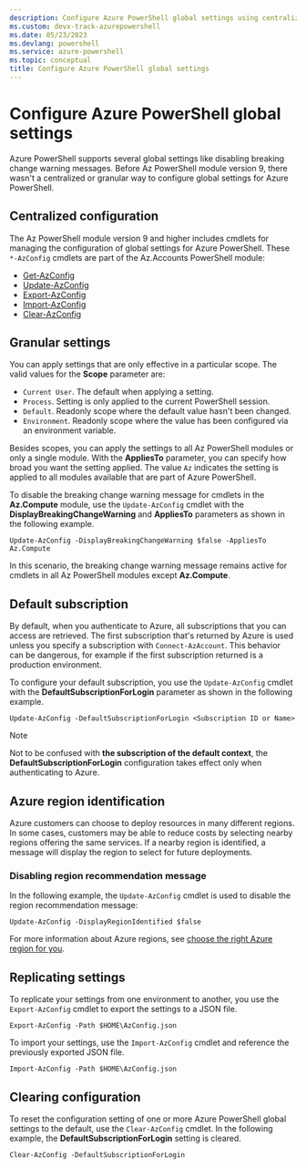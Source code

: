 ```yaml
---
description: Configure Azure PowerShell global settings using centralized and granular AzConfig cmdlets
ms.custom: devx-track-azurepowershell
ms.date: 05/23/2023
ms.devlang: powershell
ms.service: azure-powershell
ms.topic: conceptual
title: Configure Azure PowerShell global settings
---
```


# Configure Azure PowerShell global settings

Azure PowerShell supports several global settings like disabling breaking change warning messages.
Before Az PowerShell module version 9, there wasn't a centralized or granular way to configure
global settings for Azure PowerShell.

## Centralized configuration

The Az PowerShell module version 9 and higher includes cmdlets for managing the configuration of
global settings for Azure PowerShell. These `*-AzConfig` cmdlets are part of the Az.Accounts
PowerShell module:

- [Get-AzConfig][get-azconfig]
- [Update-AzConfig][update-azconfig]
- [Export-AzConfig][export-azconfig]
- [Import-AzConfig][import-azconfig]
- [Clear-AzConfig][clear-azconfig]

## Granular settings

You can apply settings that are only effective in a particular scope. The valid values for the
**Scope** parameter are:

- `Current User`. The default when applying a setting.
- `Process`. Setting is only applied to the current PowerShell session.
- `Default`. Readonly scope where the default value hasn't been changed.
- `Environment`. Readonly scope where the value has been configured via an environment variable.

Besides scopes, you can apply the settings to all Az PowerShell modules or only a single module.
With the **AppliesTo** parameter, you can specify how broad you want the setting applied. The value
`Az` indicates the setting is applied to all modules available that are part of Azure PowerShell.

To disable the breaking change warning message for cmdlets in the **Az.Compute** module, use the
`Update-AzConfig` cmdlet with the **DisplayBreakingChangeWarning** and **AppliesTo** parameters as
shown in the following example.

```azurepowershell-interactive
Update-AzConfig -DisplayBreakingChangeWarning $false -AppliesTo Az.Compute
```

In this scenario, the breaking change warning message remains active for cmdlets in all Az
PowerShell modules except **Az.Compute**.

## Default subscription

By default, when you authenticate to Azure, all subscriptions that you can access are retrieved. The
first subscription that's returned by Azure is used unless you specify a subscription with
`Connect-AzAccount`. This behavior can be dangerous, for example if the first subscription returned
is a production environment.

To configure your default subscription, you use the `Update-AzConfig` cmdlet with the
**DefaultSubscriptionForLogin** parameter as shown in the following example.

```azurepowershell-interactive
Update-AzConfig -DefaultSubscriptionForLogin <Subscription ID or Name>
```

> [!NOTE]
> Not to be confused with **the subscription of the default context**, the
> **DefaultSubscriptionForLogin** configuration takes effect only when authenticating to Azure.

## Azure region identification

Azure customers can choose to deploy resources in many different regions. In some cases, customers
may be able to reduce costs by selecting nearby regions offering the same services. If a nearby
region is identified, a message will display the region to select for future deployments.

### Disabling region recommendation message

In the following example, the `Update-AzConfig` cmdlet is used to disable the region recommendation
message:

```azurepowershell-interactive
Update-AzConfig -DisplayRegionIdentified $false
```

For more information about Azure regions, see
[choose the right Azure region for you](https://azure.microsoft.com/explore/global-infrastructure/geographies/#overview).

## Replicating settings

To replicate your settings from one environment to another, you use the `Export-AzConfig` cmdlet to
export the settings to a JSON file.

```azurepowershell-interactive
Export-AzConfig -Path $HOME\AzConfig.json
```

To import your settings, use the `Import-AzConfig` cmdlet and reference the previously exported
JSON file.

```azurepowershell-interactive
Import-AzConfig -Path $HOME\AzConfig.json
```

## Clearing configuration

To reset the configuration setting of one or more Azure PowerShell global settings to the default,
use the `Clear-AzConfig` cmdlet. In the following example, the **DefaultSubscriptionForLogin**
setting is cleared.

```azurepowershell-interactive
Clear-AzConfig -DefaultSubscriptionForLogin
```

<!-- link references -->
[get-azconfig]: /powershell/module/az.accounts/get-azconfig
[update-azconfig]:/powershell/module/az.accounts/update-azconfig
[export-azconfig]: /powershell/module/az.accounts/export-azconfig
[import-azconfig]: /powershell/module/az.accounts/import-azconfig
[clear-azconfig]: /powershell/module/az.accounts/clear-azconfig
